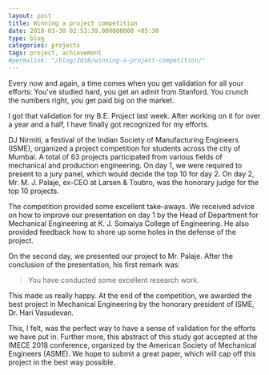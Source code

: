 ```yaml
---
layout: post
title: Winning a project competition
date: 2018-03-30 02:53:39.000000000 +05:30
type: blog
categories: projects
tags: project, achievement
#permalink: "/blog/2018/winning-a-project-competition/"
---
```


Every now and again, a time comes when you get validation for all your efforts: You've studied hard, you get an admit from Stanford. You crunch the numbers right, you get paid big on the market.

I got that validation for my B.E. Project last week. After working on it for over a year and a half, I have finally got recognized for my efforts.

DJ Nirmiti, a festival of the Indian Society of Manufacturing Engineers (ISME), organized a project competition for students across the city of Mumbai. A total of 63 projects participated from various fields of mechanical and production engineering. On day 1, we were required to present to a jury panel, which would decide the top 10 for day 2. On day 2, Mr. M. J. Palaje, ex-CEO at Larsen & Toubro, was the honorary judge for the top 10 projects.

The competition provided some excellent take-aways. We received advice on how to improve our presentation on day 1 by the Head of Department for Mechanical Engineering at K. J. Somaiya College of Engineering. He also provided feedback how to shore up some holes in the defense of the project.

On the second day, we presented our project to Mr. Palaje. After the conclusion of the presentation, his first remark was:

> You have conducted some excellent research work.

This made us really happy. At the end of the competition, we awarded the best project in Mechanical Engineering by the honorary president of ISME, Dr. Hari Vasudevan.

This, I felt, was the perfect way to have a sense of validation for the efforts we have put in. Further more, this abstract of this study got accepted at the IMECE 2018 conference, organized by the American Society of Mechanical Engineers (ASME). We hope to submit a great paper, which will cap off this project in the best way possible.
